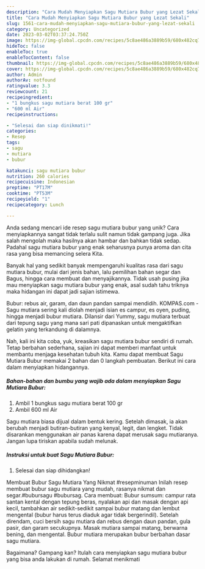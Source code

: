 ```yaml
---
description: "Cara Mudah Menyiapkan Sagu Mutiara Bubur yang Lezat Sekali"
title: "Cara Mudah Menyiapkan Sagu Mutiara Bubur yang Lezat Sekali"
slug: 1561-cara-mudah-menyiapkan-sagu-mutiara-bubur-yang-lezat-sekali
category: Uncategorized
date: 2023-03-02T03:37:24.750Z
image: https://img-global.cpcdn.com/recipes/5c8ae486a3889b59/680x482cq70/sagu-mutiara-bubur-foto-resep-utama.jpg
hideToc: false
enableToc: true
enableTocContent: false
thumbnail: https://img-global.cpcdn.com/recipes/5c8ae486a3889b59/680x482cq70/sagu-mutiara-bubur-foto-resep-utama.jpg
cover: https://img-global.cpcdn.com/recipes/5c8ae486a3889b59/680x482cq70/sagu-mutiara-bubur-foto-resep-utama.jpg
author: Admin
authorAv: notfound
ratingvalue: 3.3
reviewcount: 21
recipeingredient:
- "1 bungkus sagu mutiara berat 100 gr"
- "600 ml Air"
recipeinstructions:

- "Selesai dan siap dinikmati!"
categories:
- Resep
tags:
- sagu
- mutiara
- bubur

katakunci: sagu mutiara bubur 
nutrition: 260 calories
recipecuisine: Indonesian
preptime: "PT17M"
cooktime: "PT53M"
recipeyield: "1"
recipecategory: Lunch

---
```





Anda sedang mencari ide resep sagu mutiara bubur yang unik? Cara menyiapkannya sangat tidak terlalu sulit namun tidak gampang juga. Jika salah mengolah maka hasilnya akan hambar dan bahkan tidak sedap. Padahal sagu mutiara bubur yang enak seharusnya punya aroma dan cita rasa yang bisa memancing selera Kita.





Banyak hal yang sedikit banyak mempengaruhi kualitas rasa dari sagu mutiara bubur, mulai dari jenis bahan, lalu pemilihan bahan segar dan Bagus, hingga cara membuat dan menyajikannya. Tidak usah pusing jika mau menyiapkan sagu mutiara bubur yang enak,      asal sudah tahu triknya maka hidangan ini dapat jadi sajian istimewa.














Bubur: rebus air, garam, dan daun pandan sampai mendidih. KOMPAS.com - Sagu mutiara sering kali diolah menjadi isian es campur, es oyen, puding, hingga menjadi bubur mutiara. Dilansir dari Yummy, sagu mutiara terbuat dari tepung sagu yang mana sari pati dipanaskan untuk mengaktifkan gelatin yang terkandung di dalamnya.






Nah, kali ini kita coba, yuk, kreasikan sagu mutiara bubur sendiri di rumah. Tetap berbahan sederhana, sajian ini dapat memberi manfaat untuk membantu menjaga kesehatan tubuh kita. Kamu dapat membuat Sagu Mutiara Bubur memakai 2 bahan dan 0 langkah pembuatan. Berikut ini cara dalam menyiapkan hidangannya.

<!--inarticleads1-->

##### Bahan-bahan dan bumbu yang wajib ada dalam menyiapkan Sagu Mutiara Bubur:

1. Ambil 1 bungkus sagu mutiara berat 100 gr
1. Ambil 600 ml Air


Sagu mutiara biasa dijual dalam bentuk kering. Setelah dimasak, ia akan berubah menjadi butiran-butiran yang kenyal, legit, dan lengket. Tidak disarankan menggunakan air panas karena dapat merusak sagu mutiaranya. Jangan lupa tiriskan apabila sudah melunak. 

<!--inarticleads2-->

##### Instruksi untuk buat Sagu Mutiara Bubur:


1. Selesai dan siap dihidangkan!

Membuat Bubur Sagu Mutiara Yang Nikmat #resepminuman Inilah resep membuat bubur sagu mutiara yang mudah, rasanya nikmat dan segar.#bubursagu #bubursag. Cara membuat: Bubur sumsum: campur rata santan kental dengan tepung beras, nyalakan api dan masak dengan api kecil, tambahkan air sedikit-sedikit sampai bubur matang dan lembut mengental (bubur harus terus diaduk agar tidak bergerindil). Setelah direndam, cuci bersih sagu mutiara dan rebus dengan daun pandan, gula pasir, dan garam secukupnya. Masak mutiara sampai matang, berwarna bening, dan mengental. Bubur mutiara merupakan bubur berbahan dasar sagu mutiara. 

Bagaimana? Gampang kan? Itulah cara menyiapkan sagu mutiara bubur yang bisa anda lakukan di rumah. Selamat menikmati
